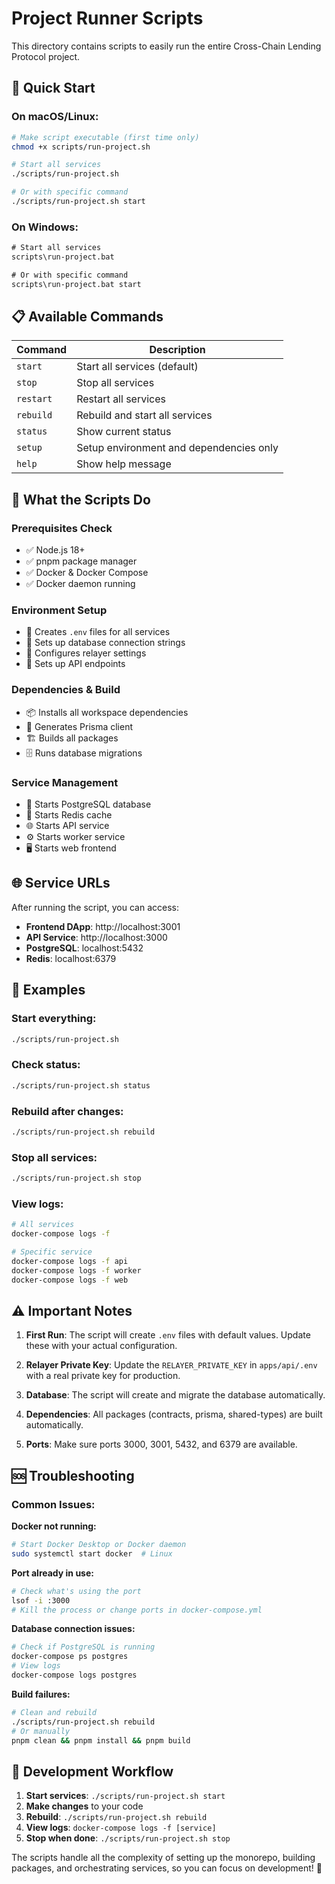 # Project Runner Scripts

This directory contains scripts to easily run the entire Cross-Chain Lending Protocol project.

## 🚀 Quick Start

### On macOS/Linux:
```bash
# Make script executable (first time only)
chmod +x scripts/run-project.sh

# Start all services
./scripts/run-project.sh

# Or with specific command
./scripts/run-project.sh start
```

### On Windows:
```cmd
# Start all services
scripts\run-project.bat

# Or with specific command
scripts\run-project.bat start
```

## 📋 Available Commands

| Command | Description |
|---------|-------------|
| `start` | Start all services (default) |
| `stop` | Stop all services |
| `restart` | Restart all services |
| `rebuild` | Rebuild and start all services |
| `status` | Show current status |
| `setup` | Setup environment and dependencies only |
| `help` | Show help message |

## 🔧 What the Scripts Do

### Prerequisites Check
- ✅ Node.js 18+
- ✅ pnpm package manager
- ✅ Docker & Docker Compose
- ✅ Docker daemon running

### Environment Setup
- 🔧 Creates `.env` files for all services
- 🔧 Sets up database connection strings
- 🔧 Configures relayer settings
- 🔧 Sets up API endpoints

### Dependencies & Build
- 📦 Installs all workspace dependencies
- 🔨 Generates Prisma client
- 🏗️ Builds all packages
- 🗄️ Runs database migrations

### Service Management
- 🐘 Starts PostgreSQL database
- 🔴 Starts Redis cache
- 🌐 Starts API service
- ⚙️ Starts worker service
- 🖥️ Starts web frontend

## 🌐 Service URLs

After running the script, you can access:

- **Frontend DApp**: http://localhost:3001
- **API Service**: http://localhost:3000
- **PostgreSQL**: localhost:5432
- **Redis**: localhost:6379

## 📝 Examples

### Start everything:
```bash
./scripts/run-project.sh
```

### Check status:
```bash
./scripts/run-project.sh status
```

### Rebuild after changes:
```bash
./scripts/run-project.sh rebuild
```

### Stop all services:
```bash
./scripts/run-project.sh stop
```

### View logs:
```bash
# All services
docker-compose logs -f

# Specific service
docker-compose logs -f api
docker-compose logs -f worker
docker-compose logs -f web
```

## ⚠️ Important Notes

1. **First Run**: The script will create `.env` files with default values. Update these with your actual configuration.

2. **Relayer Private Key**: Update the `RELAYER_PRIVATE_KEY` in `apps/api/.env` with a real private key for production.

3. **Database**: The script will create and migrate the database automatically.

4. **Dependencies**: All packages (contracts, prisma, shared-types) are built automatically.

5. **Ports**: Make sure ports 3000, 3001, 5432, and 6379 are available.

## 🆘 Troubleshooting

### Common Issues:

**Docker not running:**
```bash
# Start Docker Desktop or Docker daemon
sudo systemctl start docker  # Linux
```

**Port already in use:**
```bash
# Check what's using the port
lsof -i :3000
# Kill the process or change ports in docker-compose.yml
```

**Database connection issues:**
```bash
# Check if PostgreSQL is running
docker-compose ps postgres
# View logs
docker-compose logs postgres
```

**Build failures:**
```bash
# Clean and rebuild
./scripts/run-project.sh rebuild
# Or manually
pnpm clean && pnpm install && pnpm build
```

## 🔄 Development Workflow

1. **Start services**: `./scripts/run-project.sh start`
2. **Make changes** to your code
3. **Rebuild**: `./scripts/run-project.sh rebuild`
4. **View logs**: `docker-compose logs -f [service]`
5. **Stop when done**: `./scripts/run-project.sh stop`

The scripts handle all the complexity of setting up the monorepo, building packages, and orchestrating services, so you can focus on development! 🎉
